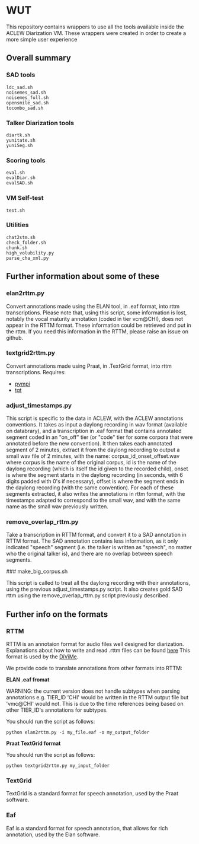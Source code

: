 # WUT
This repository contains wrappers to use all the tools available inside the ACLEW Diarization VM.
These wrappers were created in order to create a more simple user experience

## Overall summary

### SAD tools
```
ldc_sad.sh
noisemes_sad.sh
noisemes_full.sh
opensmile_sad.sh
tocombo_sad.sh
```
### Talker Diarization tools
```
diartk.sh
yunitate.sh
yuniSeg.sh
```
### Scoring tools
```
eval.sh
evalDiar.sh
evalSAD.sh
```
### VM Self-test
```
test.sh
```
### Utilities
```
chat2stm.sh
check_folder.sh
chunk.sh
high_volubility.py
parse_cha_xml.py
```


## Further information about some of these



### elan2rttm.py

Convert annotations made using the ELAN tool, in .eaf format, into rttm transcriptions. Please note that, using this script, some information is lost, notably
the vocal maturity annotation (coded in tier vcm@CHI), does not appear in the RTTM format. These information could be retrieved and put in the rttm. If you need this information in the RTTM, please raise an issue on github.

### textgrid2rttm.py

Convert annotations made using Praat, in .TextGrid format, into rttm transcriptions. Requires:

* [pympi](https://github.com/dopefishh/pympi) 
* [tgt](https://github.com/hbuschme/TextGridTools/)

### adjust_timestamps.py

This script is specific to the data in ACLEW, with the ACLEW annotations conventions. It takes as input a daylong recording in wav format (available on databrary), and a transcription in .eaf format that contains annotated segment coded in an "on_off" tier (or "code" tier for some corpora that were annotated before the new convention).
It then takes each annotated segment of 2 minutes, extract it from the daylong recording to output a small wav file of 2 minutes, with the name: 
corpus_id_onset_offset.wav
where corpus is the name of the original corpus, id is the name of the daylong recording (which is itself the id given to the recorded child), onset is where the segment starts in the daylong recording (in seconds, with 6 digits padded with 0's if necessary), offset is where the segment ends in the daylong recording (with the same convention).
For each of these segments extracted, it also writes the annotations in rttm format, with the timestamps adapted to correspond to the small wav, and with the same name as the small wav previously written.

### remove_overlap_rttm.py

Take a transcription in RTTM format, and convert it to a SAD annotation in RTTM format. The SAD annotation contains less information, as it only indicated "speech" segment (i.e. the talker is written as "speech", no matter who the original talker is), and there are no overlap between speech segments.

### make_big_corpus.sh 

This script is called to treat all the daylong recording with their annotations, using the previous adjust_timestamps.py script. It also creates gold SAD rttm using the remove_overlap_rttm.py script previously described. 

## Further info on the formats

### RTTM

RTTM is an annotaion format for audio files well designed for diarization. Explanations about how to write and read .rttm files can be found [here](https://catalog.ldc.upenn.edu/docs/LDC2004T12/RTTM-format-v13.pdf)
This format is used by the [DiViMe](https://github.com/srvk/DiViMe).

We provide code to translate annotations from other formats into RTTM:

**ELAN .eaf fromat**

WARNING: the current version does not handle subtypes when parsing annotations e.g. TIER\_ID 'CHI' would be written in the RTTM output file but 'vmc@CHI' would not. This is due to the time references being based on other TIER\_ID's annotations for subtypes. 

You should run the script as follows:

```
python elan2rttm.py -i my_file.eaf -o my_output_folder
```

**Praat TextGrid format**

You should run the script as follows:

```
python textgrid2rttm.py my_input_folder
```
### TextGrid

TextGrid is a standard format for speech annotation, used by the Praat software.

### Eaf

Eaf is a standard format for speech annotation, that allows for rich annotation, used by the Elan software.
